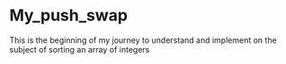 # My_push_swap
This is the beginning of my journey to understand and implement on the subject of sorting an array of integers
